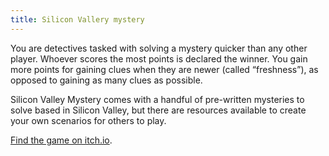 ```yaml
---
title: Silicon Vallery mystery
---
```


You are detectives tasked with solving a mystery quicker than any other player. Whoever scores the most points is declared the winner. You gain more points for gaining clues when they are newer (called “freshness”), as opposed to gaining as many clues as possible.

Silicon Valley Mystery comes with a handful of pre-written mysteries to solve based in Silicon Valley, but there are resources available to create your own scenarios for others to play.

[Find the game on itch.io](https://chrischinchilla.itch.io/silicon-valley-mystery).